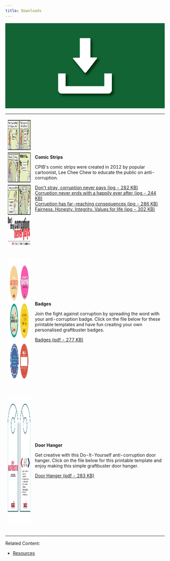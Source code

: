 ```yaml
---
title: Downloads
---
```


<img src="/images/resource_downloads1.jpg" alt="Downloads">

<table>

  <tr>
  <td><p><img src="/images/resource__download_comic.jpg" width="300" height="400" alt="Comic"></p></td>
    <td>
      <p><b>Comic Strips</b></p>
      <p>CPIB's comic strips were created in 2012 by popular cartoonist, Lee Chee Chew to educate the public on anti-corruption.</p>
      <p><a href="/images/resource__download_comic3.jpg" target="_blank">Don't stray, corruption never pays (jpg - 282 KB)</a><br>
        <a href="/images/resource__download_comic2.jpg" target="_blank">Corruption never ends with a happily ever after (jpg - 244 KB)</a><br>
        <a href="/images/resource__download_comic1.jpg" target="_blank">Corruption has far-reaching consequences (jpg - 286 KB)</a><br>
        <a href="/images/resource__download_comic4.jpg" target="_blank">Fairness. Honesty. Integrity. Values for life (jpg - 302 KB)</a>
      </p>
    </td>
  </tr>

  <tr>
    <td><p><img src="/images/resource_download_badges.jpg" width="300" height="400" alt="Badges"></p></td>
    <td>
      <p><b>Badges</b></p>
      <p>Join the fight against corruption by spreading the word with your anti-corruption badge. Click on the file below for these printable templates and have fun creating your own personalised graftbuster badges.</p>
      <p><a href="/files/resource_badges.pdf" target="_blank">Badges (pdf - 277 KB)</a></p>
    </td>
  </tr>

  <tr>
    <td><p><img src="/images/resource_download_hanger.jpg" width="300" height="400" alt="door hanger"></p></td>
    <td>
      <p><b>Door Hanger</b></p>
      <p>Get creative with this Do-It-Yourself anti-corruption door hanger. Click on the file below for this printable template and enjoy making this simple graftbuster door hanger.</p>
      <p><a href="/files/resource_door-hanger.pdf" target="_blank">Door Hanger (pdf - 283 KB)</a></p>
    </td>
  </tr>

  <tr>
    <td><p></p></td>
    <td>
      <p><b></b></p>
      <p></p>
    </td>
  </tr>

</table>


Related Content:

* [Resources](/about-corruption/prevention-and-education/resources/)
